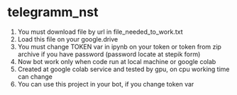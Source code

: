 # telegramm_nst
1. You must download file by url in file_needed_to_work.txt
2. Load this file on your google.drive
3. You must change TOKEN var in ipynb on your token or token from zip archive if you have password (password locate at stepik form)
4. Now bot work only when code run at local machine or google colab
5. Created at google colab service and tested by gpu, on cpu working time can change
6. You can use this project in your bot, if you change token var

